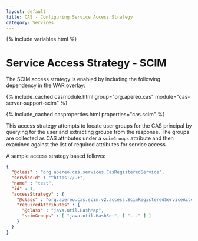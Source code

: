 ```yaml
---
layout: default
title: CAS - Configuring Service Access Strategy
category: Services
---
```


{% include variables.html %}

# Service Access Strategy - SCIM

The SCIM access strategy is enabled by including the following dependency in the WAR overlay:

{% include_cached casmodule.html group="org.apereo.cas" module="cas-server-support-scim" %}

{% include_cached casproperties.html properties="cas.scim" %}

This access strategy attempts to locate user groups for the CAS principal by querying for the user and extracting groups from 
the response. The groups are collected as CAS attributes under a `scimGroups` attribute and then examined against 
the list of required attributes for service access.

A sample access strategy based follows:

```json
{
  "@class" : "org.apereo.cas.services.CasRegisteredService",
  "serviceId" : "^https://.+",
  "name" : "test",
  "id" : 1,
  "accessStrategy" : {
    "@class" : "org.apereo.cas.scim.v2.access.ScimRegisteredServiceAccessStrategy",
    "requiredAttributes" : {
      "@class" : "java.util.HashMap",
      "scimGroups" : [ "java.util.HashSet", [ "..." ] ]
    }
  }
}
```
 
